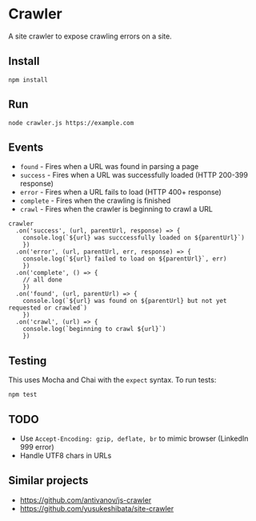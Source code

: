 # Crawler
A site crawler to expose crawling errors on a site.

## Install

```
npm install
```

## Run

```
node crawler.js https://example.com
```

## Events

- `found` - Fires when a URL was found in parsing a page
- `success` - Fires when a URL was successfully loaded (HTTP 200-399 response)
- `error` - Fires when a URL fails to load (HTTP 400+ response)
- `complete` - Fires when the crawling is finished
- `crawl` - Fires when the crawler is beginning to crawl a URL

```
crawler
  .on('success', (url, parentUrl, response) => {
    console.log(`${url} was succcessfully loaded on ${parentUrl}`)
    })
  .on('error', (url, parentUrl, err, response) => {
    console.log(`${url} failed to load on ${parentUrl}`, err)
    })
  .on('complete', () => {
    // all done
    })
  .on('found', (url, parentUrl) => {
    console.log(`${url} was found on ${parentUrl} but not yet requested or crawled`)
    })
  .on('crawl', (url) => {
    console.log(`beginning to crawl ${url}`)
    })
```

## Testing

This uses Mocha and Chai with the `expect` syntax. To run tests:

```
npm test
```


## TODO

- Use `Accept-Encoding: gzip, deflate, br` to mimic browser (LinkedIn 999 error)
- Handle UTF8 chars in URLs


## Similar projects

- https://github.com/antivanov/js-crawler
- https://github.com/yusukeshibata/site-crawler
